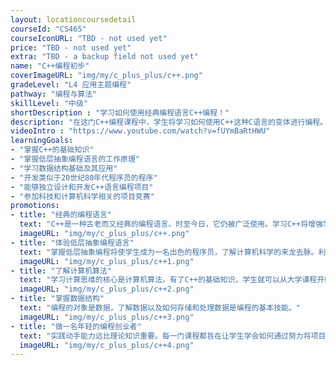 ```yaml
---
layout: locationcoursedetail
courseId: "CS465"
courseIconURL: "TBD - not used yet"
price: "TBD - not used yet"
extra: "TBD - a backup field not used yet"
name: "C++编程初步"
coverImageURL: "img/my/c_plus_plus/c++.png"
gradeLevel: "L4 应用主题编程"
pathway: "编程与算法"
skillLevel: "中级"
shortDescription : "学习如何使用经典编程语言C++编程！"
description: "在这门C++编程课程中，学生将学习如何使用C++这种C语言的变体进行编程。C++是一种常用的编程语言，在商业应用中经常被使用。通过本课程，学生将掌握C++的基础知识和编程技能，为将来在科技领域发展打下坚实基础！"
videoIntro : "https://www.youtube.com/watch?v=fUYmBaRtHWU"
learningGoals:
- "掌握C++的基础知识"
- "掌握低层抽象编程语言的工作原理"
- "学习数据结构基础及其应用"
- "开发类似于20世纪80年代程序员的程序"
- "能够独立设计和开发C++语言编程项目"
- "参加科技和计算机科学相关的项目竞赛"
promotions:
- title: "经典的编程语言"
  text: "C++是一种古老而又经典的编程语言。时至今日，它仍被广泛使用。学习C++将增强学生学习其他语言所需的理解力。"
  imageURL: "img/my/c_plus_plus/c++.png"
- title: "体验低层抽象编程语言"
  text: "掌握低层抽象编程将使学生成为一名出色的程序员，了解计算机科学的来龙去脉。利用从C++中学习到的知识，学生可以将其应用到Python和Java等高级抽象语言中。"
  imageURL: "img/my/c_plus_plus/c++1.png"
- title: "了解计算机算法"
  text: "学习计算思维的核心是计算机算法，有了C++的基础知识，学生就可以从大学课程开始学习算法。"
  imageURL: "img/my/c_plus_plus/c++2.png"
- title: "掌握数据结构"
  text: "编程的对象是数据，了解数据以及如何存储和处理数据是编程的基本技能。"
  imageURL: "img/my/c_plus_plus/c++3.png"
- title: "做一名年轻的编程创业者"
  text: "实践动手能力远比理论知识重要。每一门课程都旨在让学生学会如何通过努力将项目创意变为现实。在这些挑战中，年轻的小企业家们得到了锻炼。"
  imageURL: "img/my/c_plus_plus/c++4.png"
---
```

